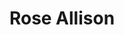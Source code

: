 ---
title: Rose Allison
layout: fellow
img: https://avatars.githubusercontent.com/u/68086268?v=4
location: New York, US
email: x@x.x
linkedin: xx
twitter: xx
github: xx
description: xx
university: xx
interests: xx
programming-languages: xx
---
